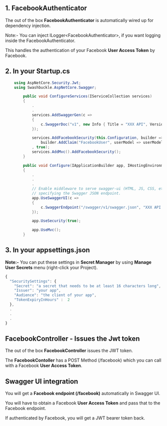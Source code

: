 ## 1. FacebookAuthenticator

The out of the box **FacebookAuthenticator** is automatically wired up for dependency injection.

Note:- You can inject ILogger\<FacebookAuthenticator\>, if you want logging inside the FacebookAuthenticator.

This handles the authentication of your Facebook **User Access Token** by Facebook.

## 2. In your Startup.cs

```C#
	using AspNetCore.Security.Jwt;
	using Swashbuckle.AspNetCore.Swagger;
```

```C#
        public void ConfigureServices(IServiceCollection services)
        {
            .
            .
            services.AddSwaggerGen(c =>
            {
                c.SwaggerDoc("v1", new Info { Title = "XXX API", Version = "v1" });
            });

            services.AddFacebookSecurity(this.Configuration, builder =>
                builder.AddClaim("FacebookUser", userModel => userModel.UserAccessToken)
            , true);
            services.AddMvc().AddFacebookSecurity();
        }
```

```C#
        public void Configure(IApplicationBuilder app, IHostingEnvironment env)
        {
            .
            .
            .
            // Enable middleware to serve swagger-ui (HTML, JS, CSS, etc.), 
            // specifying the Swagger JSON endpoint.
            app.UseSwaggerUI(c =>
            {
                c.SwaggerEndpoint("/swagger/v1/swagger.json", "XXX API V1");
            });

            app.UseSecurity(true);

            app.UseMvc();
        }
```

## 3. In your appsettings.json

**Note:-** You can put these settings in **Secret Manager** by using **Manage User Secrets** menu (right-click your Project).

```javascript
{
  "SecuritySettings": {
    "Secret": "a secret that needs to be at least 16 characters long",
    "Issuer": "your app",
    "Audience": "the client of your app",
    "TokenExpiryInHours" :  2
  },
  .
  .
  .
}
```

## FacebookController - Issues the Jwt token

The out of the box **FacebookController** issues the JWT token.

The **FacebookContoller** has a POST Method (/facebook) which you can call with a Facebook **User Access Token**.

## Swagger UI integration

You will get a **Facebook endpoint (/facebook)** automatically in Swagger UI.

You will have to obtain a Facebook **User Access Token** and pass that to the Facebook endpoint.

If authenticated by Facebook, you will get a JWT bearer token back.